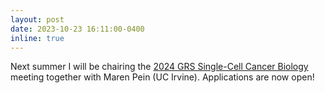 ```yaml
---
layout: post
date: 2023-10-23 16:11:00-0400
inline: true
---
```


Next summer I will be chairing the [2024 GRS Single-Cell Cancer Biology](https://www.grc.org/single-cell-cancer-biology-grs-conference/2024/) meeting together with Maren Pein (UC Irvine). Applications are now open!